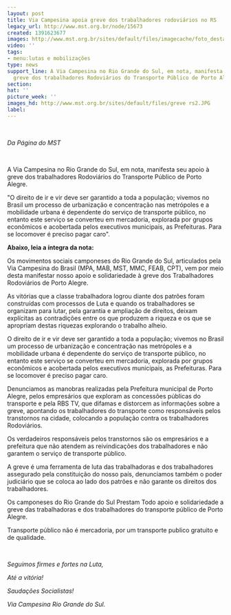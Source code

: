 ```yaml
---
layout: post
title: Via Campesina apoia greve dos trabalhadores rodoviários no RS
legacy_url: http://www.mst.org.br/node/15673
created: 1391623677
images: http://www.mst.org.br/sites/default/files/imagecache/foto_destaque/greve rs2.JPG
video: ''
tags:
- menu:lutas e mobilizações
type: news
support_line: A Via Campesina no Rio Grande do Sul, em nota, manifesta seu apoio à
  greve dos trabalhadores Rodoviários do Transporte Público de Porto Alegre.&nbsp;
section: 
hat: ''
picture_week: ''
images_hd: http://www.mst.org.br/sites/default/files/greve rs2.JPG
label: 
---
```

<p>&nbsp;</p><p><em>Da Página do MST</em></p><p>&nbsp;</p><p>A Via Campesina no Rio Grande do Sul, em nota, manifesta seu apoio à greve dos trabalhadores Rodoviários do Transporte Público de Porto Alegre.&nbsp;</p><p>"O direito de ir e vir deve ser garantido a toda a população; vivemos no Brasil um processo de urbanização e concentração nas metrópoles e a mobilidade urbana é dependente do serviço de transporte público, no entanto este serviço se converteu em mercadoria, explorada por grupos econômicos e acobertada pelos executivos municipais, as Prefeituras. Para se locomover é preciso pagar caro".</p><p><strong>Abaixo, leia a íntegra da nota:</strong></p><p>Os movimentos sociais camponeses do Rio Grande do Sul, articulados pela Via Campesina do Brasil (MPA, MAB, MST, MMC, FEAB, CPT), vem por meio desta manifestar nosso apoio e solidariedade à greve dos Trabalhadores Rodoviários de Porto Alegre.</p><p>As vitórias que a classe trabalhadora logrou diante dos patrões foram construídas com processos de Luta e quando os trabalhadores se organizam para lutar, pela garantia e ampliação de direitos, deixam explícitas as contradições entre os que produzem a riqueza e os que se apropriam destas riquezas explorando o trabalho alheio.&nbsp;</p><p>O direito de ir e vir deve ser garantido a toda a população; vivemos no Brasil um processo de urbanização e concentração nas metrópoles e a mobilidade urbana é dependente do serviço de transporte público, no entanto este serviço se converteu em mercadoria, explorada por grupos econômicos e acobertada pelos executivos municipais, as Prefeituras. Para se locomover é preciso pagar caro.</p><p>Denunciamos as manobras realizadas pela Prefeitura municipal de Porto Alegre, pelos empresários que exploram as concessões públicas do transporte e pela RBS TV, que difamas e distorcem as informações sobre a greve, apontando os trabalhadores do transporte como responsáveis pelos transtornos na cidade, colocando a população contra os trabalhadores Rodoviários.</p><p>Os verdadeiros responsáveis pelos transtornos são os empresários e a prefeitura que não atendem as reivindicações dos trabalhadores e não garantem o serviço de transporte público.&nbsp;</p><p>A greve é uma ferramenta de luta das trabalhadoras e dos trabalhadores assegurado pela constituição do nosso país, denunciamos também o poder judiciário que se coloca ao lado dos patrões e não garante os direitos dos trabalhadores.</p><p>Os camponeses do Rio Grande do Sul Prestam Todo apoio e solidariedade a greve das trabalhadoras e dos trabalhadores do transporte público de Porto Alegre.</p><p>Transporte público não é mercadoria, por um transporte publico gratuito e de qualidade.</p><p><em><br></em></p><p><em>Seguimos firmes e fortes na Luta,</em></p><p><em>Até a vitória!</em></p><p><em>Saudações Socialistas!</em></p><p><em>Via Campesina Rio Grande do Sul.</em></p>
